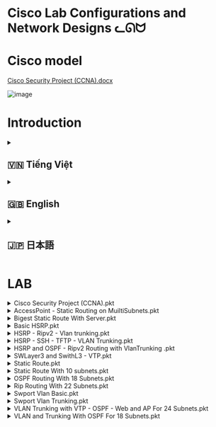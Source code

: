# Cisco Lab Configurations and Network Designs ᓚᘏᗢ

# Cisco model
[Cisco Security Project (CCNA).docx](https://github.com/user-attachments/files/19053573/Cisco.Security.Project.CCNA.docx)


![image](https://github.com/user-attachments/assets/cdbd3e4b-6d1f-4ee6-9bca-18710c01608a)


# Introduction
<!-- Vietnamese -->
<details>
  <summary><h2>🇻🇳 Tiếng Việt</h2></summary>

## Giới thiệu

Repository này chứa các file cấu hình (packet tracer files - `.pkt`) và tài liệu thiết kế cho các bài lab mạng Cisco, bao gồm nhiều chủ đề như:

*   **Cisco Security:** Các cấu hình liên quan đến bảo mật mạng Cisco (CCNA Security).
*   **OSPF (Open Shortest Path First):** Cấu hình định tuyến OSPF cơ bản và nâng cao (nhiều subnet).
*   **RIP (Routing Information Protocol):** Cấu hình định tuyến RIP.
*   **Switchport VLAN:** Cấu hình VLAN cơ bản và trunking.
*   **VTP (VLAN Trunking Protocol):** Cấu hình VTP (quản lý VLAN tập trung).
*   **Webserver and AP (Access Point):** Cấu hình webserver và access point.
*   **SSH (Secure Shell):** Cấu hình SSH (truy cập/quản lý thiết bị từ xa, mã hóa).
*   **HSRP - Cân bằng tải (Load Balancing):** Cấu hình cân bằng tải (phân phối lưu lượng, tăng khả năng chịu tải).
*   **Backup - Restore:** Cấu hình backup và restore cấu hình thiết bị.
*   **RADIUS (Remote Authentication Dial-In User Service):** Cấu hình RADIUS server (xác thực/ủy quyền tập trung).

## Nội dung

*   **`Cisco Security Project (CCNA).pkt`:** File Packet Tracer chứa các cấu hình bảo mật Cisco. Các lệnh cấu hình có thể bao gồm:
    *   `username <username> privilege <level> secret <password>` (Tạo user)
    *   `enable secret <password>` (Đặt mật khẩu enable)
    *   `line vty 0 4`
        *   `login local` (Yêu cầu đăng nhập bằng user local)
        *   `transport input ssh` (Chỉ cho phép kết nối SSH)
    *   `ip access-list standard <acl-name>` (Tạo access list)
        *   `permit <ip_address> <wildcard>`
        * `deny any`
    *   `ip access-group <acl-name> in` (Áp dụng access list vào interface)
    *   `service password-encryption` (Mã hoá mật khẩu)
    *   `security passwords min-length <length>` (Độ dài tối thiểu mật khẩu)
    *	`login block-for <seconds> attempts <number> within <seconds>` (Chống brute-force)
    *	`ip ssh version 2` (Chỉ sử dụng SSH version 2)
    * `crypto key generate rsa` (Tạo key RSA cho SSH, nên chỉ định `modulus <bitsize>`, ví dụ: `modulus 2048`)

*   **`OSPF Routing Basic.pkt`:** Cấu hình OSPF cơ bản. Các lệnh:
    *   `router ospf <process-id>`
    *   `network <network-address> <wildcard-mask> area <area-id>`
    *   `show ip ospf neighbor` (Kiểm tra neighbor)
    *   `show ip route ospf` (Xem route OSPF)
    *   `show ip ospf interface brief`

*   **`OSPF Routing With 18 Subnets.pkt`:** Cấu hình OSPF với nhiều subnet.  Cấu hình area, redistribute, default route (nếu cần).

*   **`Rip Routing With 22 Subnets.pkt`:** Cấu hình RIP với nhiều subnet.
    *   `router rip`
    *   `version 2`
    *   `network <network-address>` (classful network address)
    *   `no auto-summary`
    *   `show ip route rip`
    * `passive-interface <interface>` (nếu không muốn gửi update qua interface nào đó)

*   **`Swport Vlan Basic.pkt`:** Cấu hình VLAN cơ bản.
    *   `vlan <vlan-id>`
    *   `name <vlan-name>`
    *   `interface <interface-name>`
    *   `switchport mode access`
    *   `switchport access vlan <vlan-id>`
    *   `show vlan brief`

*   **`Swport Vlan Trunking.pkt`:** Cấu hình trunking.
    *   `interface <interface-name>`
    *   `switchport mode trunk`
    *   `switchport trunk encapsulation dot1q`
    *   `switchport trunk allowed vlan <vlan-list>` (hoặc `switchport trunk allowed vlan add/remove/except`)
    *   `show interfaces trunk`

*   **`VLAN and Trunking With OSPF For 18 Subnets.pkt`:** Kết hợp VLAN, trunking và OSPF.

*   **`VLAN Trunking with VTP - OSPF - Web and AP For 24 Subnets.pkt`:** Cấu hình VLAN, trunking, VTP, OSPF, webserver và AP.
    *   `vtp mode {server | client | transparent}`
    *   `vtp domain <domain-name>`
    *   `vtp password <password>`
    *   `ip address <ip-address> <subnet-mask>` (cho interface, webserver)
    *   Cấu hình DHCP (nếu cần).
    * Cấu hình Wireless LAN Controller (WLC) và AP.

* **`Load Balancing.pkt` (Ví dụ):** File này *có thể* chứa cấu hình cân bằng tải, tuy nhiên cần file cụ thể để biết chi tiết.  Cấu hình cân bằng tải phụ thuộc lớn vào thiết bị hoặc phần mềm được sử dụng. Ví dụ:
    * **Trên Router Cisco (PBR - Policy-Based Routing):**
        *  `route-map <map-name> permit 10`
        *  `match ip address <access-list>`
        *  `set ip next-hop <next-hop-1> <next-hop-2>`
        *  `ip access-list extended <access-list>` (định nghĩa traffic cần cân bằng tải).
        *  Áp dụng route-map vào interface: `ip policy route-map <map-name>`
    * **Trên Load Balancer chuyên dụng/Phần mềm (HAProxy, Nginx):** Cấu hình sẽ rất khác, và thường được thực hiện thông qua file cấu hình riêng của phần mềm đó.

* **`Backup_Restore.pkt` (Ví dụ):** File này *có thể* mô phỏng backup/restore.
    *   **Backup:**  `copy running-config tftp` (hoặc `copy startup-config tftp`), sau đó nhập địa chỉ IP của TFTP server và tên file.
    *   **Restore:** `copy tftp running-config` (hoặc `copy tftp startup-config`), sau đó nhập IP của TFTP server và tên file.
    * Sử dụng máy chủ TFTP trong Packet Tracer.

* **`RADIUS.pkt` (Ví dụ):** File này *có thể* mô phỏng RADIUS. Cần cài đặt RADIUS server (ví dụ, FreeRADIUS, hoặc sử dụng server có sẵn trong Packet Tracer), và cấu hình các thiết bị client để sử dụng RADIUS server đó:
     *  **Trên Router/Switch (client):**
        *   `radius server <server-name>`
        *   `address ipv4 <server-ip>`
        *   `key <shared-secret>`
        *   `aaa new-model` (bật AAA)
        *   `aaa authentication login default group radius local` (xác thực login bằng RADIUS, fallback về local)
        *   `aaa authorization exec default group radius local` (ủy quyền exec bằng RADIUS)
        * `line vty 0 4`
        *   `login authentication default`
     * **Trên RADIUS Server:** Cấu hình user, password, client (với shared secret).

## Hướng dẫn

1.  **Cài đặt Cisco Packet Tracer:** Cài đặt Cisco Packet Tracer.
2.  **Mở file:** Mở file `.pkt` tương ứng.
3.  **Khám phá:** Dùng các lệnh `show` (ví dụ: `show running-config`, `show ip interface brief`, `show vlan brief`, `show ip route`).

</details>

<!-- English -->
<details>
  <summary><h2>🇬🇧 English</h2></summary>

## Introduction

This repository contains Packet Tracer files (`.pkt`) and design documents for Cisco network labs, covering various topics such as:

*   **Cisco Security:** Cisco network security configurations (CCNA Security).
*   **OSPF (Open Shortest Path First):** Basic and advanced OSPF routing.
*   **RIP (Routing Information Protocol):** RIP routing configuration.
*   **Switchport VLAN:** Basic VLAN and trunking configurations.
*   **VTP (VLAN Trunking Protocol):** VTP configuration.
*   **Webserver and AP (Access Point):** Webserver and access point configuration.
*   **SSH (Secure Shell):**  SSH configuration (remote access/management, encryption).
*   **Load Balancing:** Load balancing configuration (traffic distribution, increased availability).
*   **Backup - Restore:** Device configuration backup and restore.
*   **RADIUS (Remote Authentication Dial-In User Service):** RADIUS server configuration (centralized authentication/authorization).

## Contents

*   **`Cisco Security Project (CCNA).pkt`:** Packet Tracer file with Cisco security configs.  Possible commands:
    *   `username <username> privilege <level> secret <password>`
    *   `enable secret <password>`
    *   `line vty 0 4`
        *   `login local`
        *   `transport input ssh`
    *   `ip access-list standard <acl-name>`
        *   `permit <ip_address> <wildcard>`
        *   `deny any`
    *   `ip access-group <acl-name> in`
    *   `service password-encryption`
    *   `security passwords min-length <length>`
    *	`login block-for <seconds> attempts <number> within <seconds>`
    *	`ip ssh version 2`
    *   `crypto key generate rsa` (Generate RSA key for SSH; consider specifying `modulus <bitsize>`, e.g., `modulus 2048`)

*   **`OSPF Routing Basic.pkt`:** Basic OSPF configuration. Commands:
    *   `router ospf <process-id>`
    *   `network <network-address> <wildcard-mask> area <area-id>`
    *   `show ip ospf neighbor`
    *   `show ip route ospf`
    *   `show ip ospf interface brief`

*   **`OSPF Routing With 18 Subnets.pkt`:** OSPF with multiple subnets. Area configuration, redistribution, default route (if needed).

*   **`Rip Routing With 22 Subnets.pkt`:** RIP with multiple subnets.
    *   `router rip`
    *   `version 2`
    *   `network <network-address>` (classful)
    *   `no auto-summary`
    *   `show ip route rip`
    *   `passive-interface <interface>`

*   **`Swport Vlan Basic.pkt`:** Basic VLAN configuration.
    *   `vlan <vlan-id>`
    *   `name <vlan-name>`
    *   `interface <interface-name>`
    *   `switchport mode access`
    *   `switchport access vlan <vlan-id>`
    *  `show vlan brief`

*   **`Swport Vlan Trunking.pkt`:** Trunking configuration.
    *   `interface <interface-name>`
    *   `switchport mode trunk`
    *   `switchport trunk encapsulation dot1q`
    *   `switchport trunk allowed vlan <vlan-list>`
    *   `show interfaces trunk`

*   **`VLAN and Trunking With OSPF For 18 Subnets.pkt`:** Combines VLAN, trunking, and OSPF.

*   **`VLAN Trunking with VTP - OSPF - Web and AP For 24 Subnets.pkt`:** VLAN, trunking, VTP, OSPF, webserver, and AP.
    *   `vtp mode {server | client | transparent}`
    *   `vtp domain <domain-name>`
    *   `vtp password <password>`
    *   `ip address <ip-address> <subnet-mask>` (for interfaces, webserver)
    *   DHCP configuration (if needed).
    *  Wireless LAN Controller (WLC) and AP configuration.

*   **`Load Balancing.pkt` (Example):** *Could* contain load balancing, but specific file is needed for details.  Highly dependent on the device/software.  Examples:
    *   **Cisco Router (PBR):**
        *   `route-map <map-name> permit 10`
        *   `match ip address <access-list>`
        *   `set ip next-hop <next-hop-1> <next-hop-2>`
        *   `ip access-list extended <access-list>` (define traffic to load balance).
        *   Apply route-map to interface: `ip policy route-map <map-name>`
    *   **Dedicated Load Balancer/Software (HAProxy, Nginx):** Configuration is very different, typically in a separate configuration file.

*   **`Backup_Restore.pkt` (Example):** *Could* simulate backup/restore.
    *   **Backup:** `copy running-config tftp` (or `copy startup-config tftp`), enter TFTP server IP and filename.
    *   **Restore:** `copy tftp running-config` (or `copy tftp startup-config`), enter TFTP server IP and filename.
    *   Use a TFTP server in Packet Tracer.

*   **`RADIUS.pkt` (Example):** *Could* simulate RADIUS.  Requires RADIUS server setup (e.g., FreeRADIUS, or use Packet Tracer's built-in server), and client device configuration:
    *   **On Router/Switch (client):**
        *   `radius server <server-name>`
        *   `address ipv4 <server-ip>`
        *   `key <shared-secret>`
        *   `aaa new-model`
        *   `aaa authentication login default group radius local`
        *   `aaa authorization exec default group radius local`
        *   `line vty 0 4`
        *    `login authentication default`
    *   **On RADIUS Server:** Configure users, passwords, clients (with shared secret).

## Instructions

1.  **Install Cisco Packet Tracer:** Install Cisco Packet Tracer.
2.  **Open File:** Open the relevant `.pkt` file.
3.  **Explore:** Use `show` commands (e.g., `show running-config`, `show ip interface brief`, `show vlan brief`, `show ip route`).

</details>

<!-- Japanese -->
<details>
  <summary><h2>🇯🇵 日本語</h2></summary>

## 概要

このリポジトリには、Cisco ネットワークラボ用の Packet Tracer ファイル (`.pkt`) と設計ドキュメントが含まれており、以下のようなさまざまなトピックをカバーしています。

*   **Cisco Security:** Cisco ネットワークセキュリティ設定 (CCNA Security)。
*   **OSPF (Open Shortest Path First):** 基本および高度な OSPF ルーティング。
*   **RIP (Routing Information Protocol):** RIP ルーティング設定。
*   **Switchport VLAN:** 基本的な VLAN とトランキング設定。
*   **VTP (VLAN Trunking Protocol):** VTP 設定。
*   **Webserver and AP (Access Point):** Web サーバーとアクセスポイントの設定。
*   **SSH (Secure Shell):** SSH 設定 (リモートアクセス/管理、暗号化)。
*   **ロードバランシング (Load Balancing):** ロードバランシング設定 (トラフィック分散、可用性向上)。
*   **バックアップ/リストア (Backup - Restore):** デバイス設定のバックアップとリストア。
*   **RADIUS (Remote Authentication Dial-In User Service):** RADIUS サーバー設定 (集中認証/認可)。

## 内容

*   **`Cisco Security Project (CCNA).pkt`:** Cisco セキュリティ設定を含む Packet Tracer ファイル。考えられるコマンド:
    *   `username <username> privilege <level> secret <password>`
    *   `enable secret <password>`
    *   `line vty 0 4`
        *   `login local`
        *   `transport input ssh`
    *   `ip access-list standard <acl-name>`
        *  `permit <ip_address> <wildcard>`
        * `deny any`
    *   `ip access-group <acl-name> in`
    *   `service password-encryption`
    *   `security passwords min-length <length>`
    *	`login block-for <seconds> attempts <number> within <seconds>`
    *	`ip ssh version 2`
    *   `crypto key generate rsa` (SSH 用の RSA キーを生成します。`modulus <bitsize>` (例: `modulus 2048`) の指定を検討してください)

*   **`OSPF Routing Basic.pkt`:** 基本的な OSPF 設定。コマンド:
    *   `router ospf <process-id>`
    *   `network <network-address> <wildcard-mask> area <area-id>`
    *   `show ip ospf neighbor`
    *   `show ip route ospf`
    *   `show ip ospf interface brief`

*   **`OSPF Routing With 18 Subnets.pkt`:** 複数のサブネットを持つ OSPF。エリア設定、再配布、デフォルトルート (必要な場合)。

*   **`Rip Routing With 22 Subnets.pkt`:** 複数のサブネットを持つ RIP。
    *   `router rip`
    *   `version 2`
    *   `network <network-address>` (クラスフル)
    *   `no auto-summary`
    *   `show ip route rip`
     *   `passive-interface <interface>`

*   **`Swport Vlan Basic.pkt`:** 基本的な VLAN 設定。
    *   `vlan <vlan-id>`
    *   `name <vlan-name>`
    *   `interface <interface-name>`
    *   `switchport mode access`
    *   `switchport access vlan <vlan-id>`
    *   `show vlan brief`

*   **`Swport Vlan Trunking.pkt`:** トランキング設定。
    *   `interface <interface-name>`
    *   `switchport mode trunk`
    *   `switchport trunk encapsulation dot1q`
    *   `switchport trunk allowed vlan <vlan-list>`
    *   `show interfaces trunk`

*   **`VLAN and Trunking With OSPF For 18 Subnets.pkt`:** VLAN、トランキング、OSPF を組み合わせたもの。

*   **`VLAN Trunking with VTP - OSPF - Web and AP For 24 Subnets.pkt`:** VLAN、トランキング、VTP、OSPF、Web サーバー、AP。
    *   `vtp mode {server | client | transparent}`
    *   `vtp domain <domain-name>`
    *   `vtp password <password>`
    *   `ip address <ip-address> <subnet-mask>` (インターフェイス、Web サーバー用)
    *   DHCP 設定 (必要な場合)。
    *   ワイヤレス LAN コントローラー (WLC) と AP の設定。

*   **`Load Balancing.pkt` (例):** ロードバランシングが含まれている*可能性*がありますが、詳細については特定のファイルが必要です。デバイス/ソフトウェアに大きく依存します。例:
    *   **Cisco ルーター (PBR):**
        *   `route-map <map-name> permit 10`
        *   `match ip address <access-list>`
        *   `set ip next-hop <next-hop-1> <next-hop-2>`
        *   `ip access-list extended <access-list>` (ロードバランシングするトラフィックを定義)。
        *   インターフェイスにルートマップを適用: `ip policy route-map <map-name>`
    *   **専用ロードバランサー/ソフトウェア (HAProxy、Nginx):** 設定は大きく異なり、通常は別の設定ファイルで行われます。

*   **`Backup_Restore.pkt` (例):** バックアップ/リストアをシミュレートしている*可能性*があります。
    *   **バックアップ:** `copy running-config tftp` (または `copy startup-config tftp`)、TFTP サーバーの IP とファイル名を入力。
    *   **リストア:** `copy tftp running-config` (または `copy tftp startup-config`)、TFTP サーバーの IP とファイル名を入力。
    *   Packet Tracer で TFTP サーバーを使用します。

*   **`RADIUS.pkt` (例):** RADIUS をシミュレートしている*可能性*があります。RADIUS サーバーのセットアップ (例: FreeRADIUS、または Packet Tracer の組み込みサーバーを使用) と、クライアントデバイスの設定が必要です。
    *   **ルーター/スイッチ (クライアント) 上:**
        *   `radius server <server-name>`
        *   `address ipv4 <server-ip>`
        *   `key <shared-secret>`
        *   `aaa new-model`
        *   `aaa authentication login default group radius local`
        * `aaa authorization exec default group radius local`
        * `line vty 0 4`
        * `login authentication default`

    *   **RADIUS サーバー上:** ユーザー、パスワード、クライアント (共有秘密を使用) を設定します。

## 説明書

1.  **Cisco Packet Tracer のインストール:** Cisco Packet Tracer をインストールします。
2.  **ファイルを開く:** 関連する `.pkt` ファイルを開きます。
3.  **確認:** `show` コマンド (例: `show running-config`, `show ip interface brief`, `show vlan brief`, `show ip route`) を使用します。

</details>


# LAB
<details>
  <summary>Cisco Security Project (CCNA).pkt</summary>

# Picture 1
![image](https://github.com/user-attachments/assets/05e84cb1-5fb4-4f66-b3a0-8b463bec4d99)
![image](https://github.com/user-attachments/assets/2751b086-66d1-4640-ad0f-8a34fe6bda64)

</details>


<details>
  <summary>AccessPoint - Static Routing on MuiltiSubnets.pkt</summary>

# Picture 1
![image](https://github.com/user-attachments/assets/7a258009-aaad-4977-992e-156fa66aa62c)

</details>



<details>
  <summary>Bigest Static Route With Server.pkt</summary>

# Picture 1
![image](https://github.com/user-attachments/assets/49b9257e-188a-4e19-a0a0-7941df129157)


</details>



<details>
  <summary>Basic HSRP.pkt</summary>
  
# Picture 1
![image](https://github.com/user-attachments/assets/e972c42a-1351-4832-b366-9fffa2277947)

</details>



<details>
  <summary>HSRP - Ripv2 - Vlan trunking.pkt</summary>
  
# Picture 1
![image](https://github.com/user-attachments/assets/3b436fcd-331a-42d7-ad03-ae243af08258)


</details>


<details>
  <summary>HSRP - SSH - TFTP - VLAN Trunking.pkt</summary>
  
# Picture 1
![image](https://github.com/user-attachments/assets/57740d96-85b6-4c8e-b6a4-60b1e257c9ba)

</details>




<details>
  <summary>HSRP and OSPF - Ripv2 Routing with VlanTrunking .pkt</summary>
  
# Picture 1
![image](https://github.com/user-attachments/assets/fb37eff0-3f1d-420b-ad6e-d5c2b95c692c)


</details>



<details>
  <summary>SWLayer3 and SwithL3 - VTP.pkt</summary>
  
# Picture 1
![image](https://github.com/user-attachments/assets/fe91f171-6e86-4f1f-b0d6-58e91af0d6d9)


</details>


<details>
  <summary>Static Route.pkt</summary>
  
# Picture 1
![image](https://github.com/user-attachments/assets/da5df2b3-7d5b-43e0-92b0-75ab53125463)



</details>



<details>
  <summary>Static Route With 10 subnets.pkt</summary>
  
# Picture 1
![image](https://github.com/user-attachments/assets/3799540e-536d-4b44-8a0f-f655fd99165e)


</details>




<details>
  <summary>OSPF Routing With 18 Subnets.pkt</summary>

# Picture 1
![image](https://github.com/user-attachments/assets/0b2b5ba7-dc11-49ef-ae30-32e39b633ed2)

</details>


<details>
  <summary>Rip Routing With 22 Subnets.pkt</summary>

# Picture 1
![image](https://github.com/user-attachments/assets/3254187c-f694-43d7-99bc-886acc9dd64b)

</details>



<details>
  <summary>Swport Vlan Basic.pkt</summary>

# Picture 1
![image](https://github.com/user-attachments/assets/3c55d47d-b7ca-4706-8ec5-5497a660a91e)

</details>



<details>
  <summary>Swport Vlan Trunking.pkt</summary>

# Picture 1
![image](https://github.com/user-attachments/assets/3c09b939-adf5-4f5e-8538-ffd8f2b6b20c)

</details>


<details>
  <summary>VLAN Trunking with VTP - OSPF - Web and AP For 24 Subnets.pkt</summary>

# Picture 1
![image](https://github.com/user-attachments/assets/f25261ce-a2e4-4404-a72a-fc8964479c12)


</details>


<details>
  <summary>VLAN and Trunking With OSPF For 18 Subnets.pkt</summary>

# Picture 1
![image](https://github.com/user-attachments/assets/3f867478-9133-47ba-8016-f617d09ee866)


</details>



